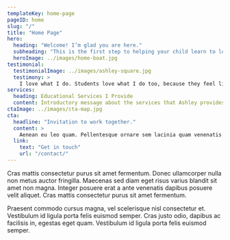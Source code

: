 ```yaml
---
templateKey: home-page
pageID: home
slug: "/"
title: "Home Page"
hero:
  heading: "Welcome! I’m glad you are here."
  subheading: "This is the first step to helping your child learn to love learning."
  heroImage: ../images/home-boat.jpg
testimonial: 
  testimonialImage: ../images/ashley-square.jpg
  testimony: >
    I love what I do. Students love what I do too, because they feel listened to and understood. They know that I am on their side and that I will help them to learn how to unlock learning.
services:
  heading: Educational Services I Provide
  content: Introductory message about the services that Ashley provides.
ctaImage: ../images/cta-map.jpg
cta:
  headline: "Invitation to work together."
  content: >
    Aenean eu leo quam. Pellentesque ornare sem lacinia quam venenatis vestibulum. Etiam porta sem malesuada magna mollis euismod.
  link:
    text: "Get in touch"
    url: "/contact/"
---
```


Cras mattis consectetur purus sit amet fermentum. Donec ullamcorper nulla non metus auctor fringilla. Maecenas sed diam eget risus varius blandit sit amet non magna. Integer posuere erat a ante venenatis dapibus posuere velit aliquet. Cras mattis consectetur purus sit amet fermentum.

Praesent commodo cursus magna, vel scelerisque nisl consectetur et. Vestibulum id ligula porta felis euismod semper. Cras justo odio, dapibus ac facilisis in, egestas eget quam. Vestibulum id ligula porta felis euismod semper.
